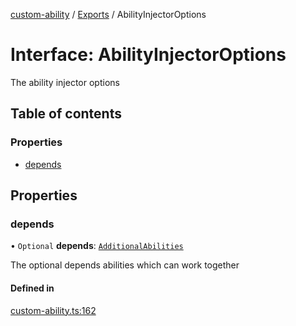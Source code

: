 [custom-ability](../README.md) / [Exports](../modules.md) / AbilityInjectorOptions

# Interface: AbilityInjectorOptions

The ability injector options

## Table of contents

### Properties

- [depends](AbilityInjectorOptions.md#depends)

## Properties

### depends

• `Optional` **depends**: [`AdditionalAbilities`](AdditionalAbilities.md)

The optional depends abilities which can work together

#### Defined in

[custom-ability.ts:162](https://github.com/snowyu/custom-ability.js/blob/0309eb8/src/custom-ability.ts#L162)
